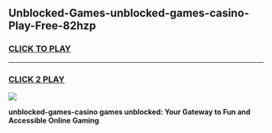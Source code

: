 
## Unblocked-Games-unblocked-games-casino-Play-Free-82hzp
<h3>
<a href="https://premium76.site?title=unblocked-games-casino&ref=21A">CLICK TO PLAY</a></h3>
<hr>

<h3>
<a href="https://premium76.site?title=unblocked-games-casino&ref=21A">CLICK 2 PLAY</a>
  
</h3>

<a href="https://premium76.site?title=unblocked-games-casino&ref=21A"><img src="https://clearcache.store/games.png"></a>


**unblocked-games-casino games unblocked: Your Gateway to Fun and Accessible Online Gaming**
